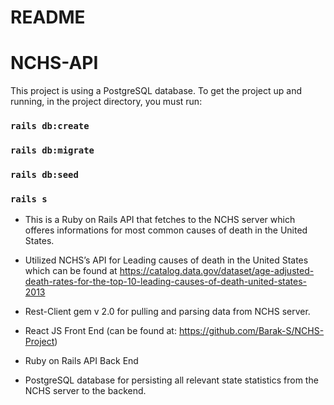 # README

# NCHS-API


This project is using a PostgreSQL database. To get the project up and running, in the project directory, you must run:

### `rails db:create`
### `rails db:migrate`
### `rails db:seed`
### `rails s`

- This is a Ruby on Rails API that fetches to the NCHS server which offeres informations for most common causes of death in the United States.

- Utilized NCHS’s API for Leading causes of death in the United States which can be found at https://catalog.data.gov/dataset/age-adjusted-death-rates-for-the-top-10-leading-causes-of-death-united-states-2013

- Rest-Client gem v 2.0 for pulling and parsing data from NCHS server.

- React JS Front End (can be found at: https://github.com/Barak-S/NCHS-Project)
- Ruby on Rails API Back End 
- PostgreSQL database for persisting all relevant state statistics from the NCHS server to the backend.

